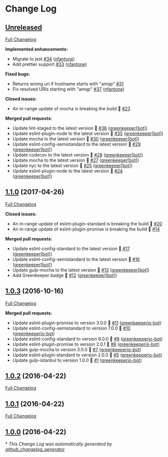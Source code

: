 # Change Log

## [Unreleased](https://github.com/nfantone/amqp-uri/tree/HEAD)

[Full Changelog](https://github.com/nfantone/amqp-uri/compare/1.1.0...HEAD)

**Implemented enhancements:**

- Migrate to jest [\#34](https://github.com/nfantone/amqp-uri/pull/34) ([nfantone](https://github.com/nfantone))
- Add prettier support [\#33](https://github.com/nfantone/amqp-uri/pull/33) ([nfantone](https://github.com/nfantone))

**Fixed bugs:**

- Returns wrong uri if hostname starts with "amqp" [\#31](https://github.com/nfantone/amqp-uri/issues/31)
- Fix resolved URIs starting with "amqp" [\#37](https://github.com/nfantone/amqp-uri/pull/37) ([nfantone](https://github.com/nfantone))

**Closed issues:**

- An in-range update of mocha is breaking the build 🚨 [\#23](https://github.com/nfantone/amqp-uri/issues/23)

**Merged pull requests:**

- Update lint-staged to the latest version 🚀 [\#36](https://github.com/nfantone/amqp-uri/pull/36) ([greenkeeper[bot]](https://github.com/apps/greenkeeper))
- Update eslint-plugin-node to the latest version 🚀 [\#35](https://github.com/nfantone/amqp-uri/pull/35) ([greenkeeper[bot]](https://github.com/apps/greenkeeper))
- Update mocha to the latest version 🚀 [\#30](https://github.com/nfantone/amqp-uri/pull/30) ([greenkeeper[bot]](https://github.com/apps/greenkeeper))
- Update eslint-config-semistandard to the latest version 🚀 [\#29](https://github.com/nfantone/amqp-uri/pull/29) ([greenkeeper[bot]](https://github.com/apps/greenkeeper))
- Update codecov to the latest version 🚀 [\#28](https://github.com/nfantone/amqp-uri/pull/28) ([greenkeeper[bot]](https://github.com/apps/greenkeeper))
- Update mocha to the latest version 🚀 [\#27](https://github.com/nfantone/amqp-uri/pull/27) ([greenkeeper[bot]](https://github.com/apps/greenkeeper))
- Update nyc to the latest version 🚀 [\#25](https://github.com/nfantone/amqp-uri/pull/25) ([greenkeeper[bot]](https://github.com/apps/greenkeeper))
- Update eslint-plugin-node to the latest version 🚀 [\#24](https://github.com/nfantone/amqp-uri/pull/24) ([greenkeeper[bot]](https://github.com/apps/greenkeeper))

## [1.1.0](https://github.com/nfantone/amqp-uri/tree/1.1.0) (2017-04-26)
[Full Changelog](https://github.com/nfantone/amqp-uri/compare/1.0.3...1.1.0)

**Closed issues:**

- An in-range update of eslint-plugin-standard is breaking the build 🚨 [\#20](https://github.com/nfantone/amqp-uri/issues/20)
- An in-range update of eslint-plugin-promise is breaking the build 🚨 [\#14](https://github.com/nfantone/amqp-uri/issues/14)

**Merged pull requests:**

- Update eslint-config-standard to the latest version 🚀 [\#17](https://github.com/nfantone/amqp-uri/pull/17) ([greenkeeper[bot]](https://github.com/apps/greenkeeper))
- Update eslint-config-semistandard to the latest version 🚀 [\#16](https://github.com/nfantone/amqp-uri/pull/16) ([greenkeeper[bot]](https://github.com/apps/greenkeeper))
- Update gulp-mocha to the latest version 🚀 [\#13](https://github.com/nfantone/amqp-uri/pull/13) ([greenkeeper[bot]](https://github.com/apps/greenkeeper))
- Add Greenkeeper badge 🌴 [\#12](https://github.com/nfantone/amqp-uri/pull/12) ([greenkeeper[bot]](https://github.com/apps/greenkeeper))

## [1.0.3](https://github.com/nfantone/amqp-uri/tree/1.0.3) (2016-10-16)
[Full Changelog](https://github.com/nfantone/amqp-uri/compare/1.0.2...1.0.3)

**Merged pull requests:**

- Update eslint-plugin-promise to version 3.0.0 🚀 [\#11](https://github.com/nfantone/amqp-uri/pull/11) ([greenkeeperio-bot](https://github.com/greenkeeperio-bot))
- Update eslint-config-semistandard to version 7.0.0 🚀 [\#10](https://github.com/nfantone/amqp-uri/pull/10) ([greenkeeperio-bot](https://github.com/greenkeeperio-bot))
- Update eslint-config-standard to version 6.0.0 🚀 [\#9](https://github.com/nfantone/amqp-uri/pull/9) ([greenkeeperio-bot](https://github.com/greenkeeperio-bot))
- Update eslint-plugin-promise to version 2.0.1 🚀 [\#8](https://github.com/nfantone/amqp-uri/pull/8) ([greenkeeperio-bot](https://github.com/greenkeeperio-bot))
- Update gulp-mocha to version 3.0.0 🚀 [\#7](https://github.com/nfantone/amqp-uri/pull/7) ([greenkeeperio-bot](https://github.com/greenkeeperio-bot))
- Update eslint-plugin-standard to version 2.0.0 🚀 [\#5](https://github.com/nfantone/amqp-uri/pull/5) ([greenkeeperio-bot](https://github.com/greenkeeperio-bot))
- Update gulp-istanbul to version 1.0.0 🚀 [\#1](https://github.com/nfantone/amqp-uri/pull/1) ([greenkeeperio-bot](https://github.com/greenkeeperio-bot))

## [1.0.2](https://github.com/nfantone/amqp-uri/tree/1.0.2) (2016-04-22)
[Full Changelog](https://github.com/nfantone/amqp-uri/compare/1.0.1...1.0.2)

## [1.0.1](https://github.com/nfantone/amqp-uri/tree/1.0.1) (2016-04-22)
[Full Changelog](https://github.com/nfantone/amqp-uri/compare/1.0.0...1.0.1)

## [1.0.0](https://github.com/nfantone/amqp-uri/tree/1.0.0) (2016-04-22)


\* *This Change Log was automatically generated by [github_changelog_generator](https://github.com/skywinder/Github-Changelog-Generator)*
